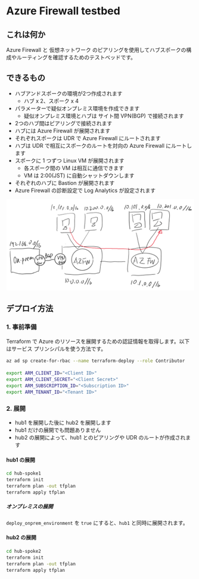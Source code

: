 # Azure Firewall testbed

## これは何か

Azure Firewall と 仮想ネットワーク のピアリングを使用してハブスポークの構成やルーティングを確認するためのテストベッドです。

## できるもの

- ハブアンドスポークの環境が2つ作成されます
  - ハブ x 2、スポーク x 4
- パラメーターで疑似オンプレミス環境を作成できます
  - 疑似オンプレミス環境とハブは サイト間 VPN(BGP) で接続されます
- 2つのハブ間はピアリングで接続されます
- ハブには Azure Firewall が展開されます
- それぞれスポークは UDR で Azure Firewall にルートされます
- ハブは UDR で相互にスポークのルートを対向の Azure Firewall にルートします
- スポークに 1 つずつ Linux VM が展開されます
  - 各スポーク間の VM は相互に通信できます
  - VM は 2:00(JST) に自動シャットダウンします
- それぞれのハブに Bastion が展開されます
- Azure Firewall の診断設定で Log Analytics が設定されます

![Network](media/network.png)


## デプロイ方法

### 1. 事前準備

Terraform で Azure のリソースを展開するための認証情報を取得します。以下はサービス プリンシパルを使う方法です。

```sh
az ad sp create-for-rbac --name terraform-deploy --role Contributor

export ARM_CLIENT_ID="<Client ID>"
export ARM_CLIENT_SECRET="<Client Secret>"
export ARM_SUBSCRIPTION_ID="<Subscription ID>"
export ARM_TENANT_ID="<Tenant ID>"
```

### 2. 展開

- hub1 を展開した後に hub2 を展開します
- hub1 だけの展開でも問題ありません
- hub2 の展開によって、hub1 とのピアリングや UDR のルートが作成されます

#### hub1 の展開

```sh
cd hub-spoke1
terraform init
terraform plan -out tfplan
terraform apply tfplan
```

##### オンプレミスの展開

`deploy_onprem_environment` を `true` にすると、`hub1` と同時に展開されます。

#### hub2 の展開

```sh
cd hub-spoke2
terraform init
terraform plan -out tfplan
terraform apply tfplan
```
